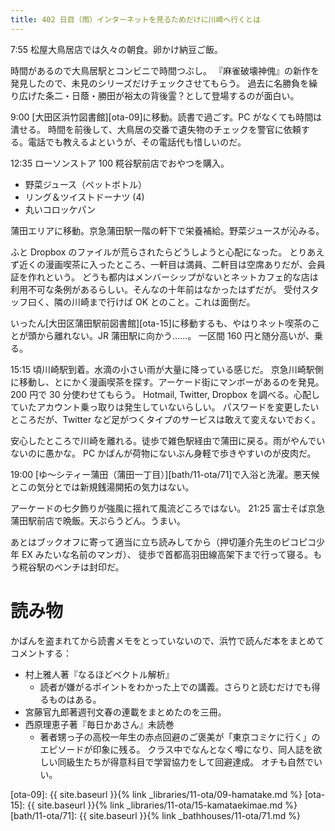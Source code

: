 ```yaml
---
title: 402 日目（雨）インターネットを見るためだけに川崎へ行くとは
---
```


7:55 松屋大鳥居店では久々の朝食。卵かけ納豆ご飯。

時間があるので大鳥居駅とコンビニで時間つぶし。
『麻雀破壊神傀』の新作を発見したので、未見のシリーズだけチェックさせてもらう。
過去に名勝負を繰り広げた条二・日蔭・勝田が裕太の背後霊？として登場するのが面白い。

9:00 [大田区浜竹図書館][ota-09]に移動。読書で過ごす。PC がなくても時間は潰せる。
時間を前後して、大鳥居の交番で遺失物のチェックを警官に依頼する。電話でも教えるよというが、その電話代も惜しいのだ。

12:35 ローソンストア 100 糀谷駅前店でおやつを購入。
* 野菜ジュース（ペットボトル）
* リング＆ツイストドーナツ (4)
* 丸いコロッケパン

蒲田エリアに移動。京急蒲田駅一階の軒下で栄養補給。野菜ジュースが沁みる。

ふと Dropbox のファイルが荒らされたらどうしようと心配になった。
とりあえず近くの漫画喫茶に入ったところ、一軒目は満員、二軒目は空席ありだが、会員証を作れという。
どうも都内はメンバーシップがないとネットカフェ的な店は利用不可な条例があるらしい。そんなの十年前はなかったはずだが。
受付スタッフ曰く、隣の川崎まで行けば OK とのこと。これは面倒だ。

いったん[大田区蒲田駅前図書館][ota-15]に移動するも、やはりネット喫茶のことが頭から離れない。JR 蒲田駅に向かう……。
一区間 160 円と随分高いが、乗る。

15:15 頃川崎駅到着。水滴の小さい雨が大量に降っている感じだ。
京急川崎駅側に移動し、とにかく漫画喫茶を探す。アーケード街にマンボーがあるのを発見。200 円で 30 分使わせてもらう。
Hotmail, Twitter, Dropbox を調べる。心配していたアカウント乗っ取りは発生していないらしい。
パスワードを変更したいところだが、Twitter など足がつくタイプのサービスは敢えて変えないでおく。

安心したところで川崎を離れる。徒歩で雑色駅経由で蒲田に戻る。雨がやんでいないのに愚かな。
PC かばんが荷物にないぶん身軽で歩きやすいのが皮肉だ。

19:00 [ゆ～シティー蒲田（蒲田一丁目）][bath/11-ota/71]で入浴と洗濯。悪天候とこの気分とでは新規銭湯開拓の気力はない。

アーケードの七夕飾りが強風に揺れて風流どころではない。
21:25 富士そば京急蒲田駅前店で晩飯。天ぷらうどん。うまい。

あとはブックオフに寄って適当に立ち読みしてから（押切蓮介先生のピコピコ少年 EX みたいな名前のマンガ）、
徒歩で首都高羽田線高架下まで行って寝る。もう糀谷駅のベンチは封印だ。

# 読み物

かばんを盗まれてから読書メモをとっていないので、浜竹で読んだ本をまとめてコメントする：

* 村上雅人著『なるほどベクトル解析』
  * 読者が嫌がるポイントをわかった上での講義。さらりと読むだけでも得るものはある。
* 宮藤官九郎著週刊文春の連載をまとめたのを三冊。
* 西原理恵子著『毎日かあさん』未読巻
  * 著者甥っ子の高校一年生の赤点回避のご褒美が「東京コミケに行く」のエピソードが印象に残る。
    クラス中でなんとなく噂になり、同人誌を欲しい同級生たちが得意科目で学習協力をして回避達成。
    オチも自然でいい。

[ota-09]: {{ site.baseurl }}{% link _libraries/11-ota/09-hamatake.md %}
[ota-15]: {{ site.baseurl }}{% link _libraries/11-ota/15-kamataekimae.md %}
[bath/11-ota/71]: {{ site.baseurl }}{% link _bathhouses/11-ota/71.md %}
